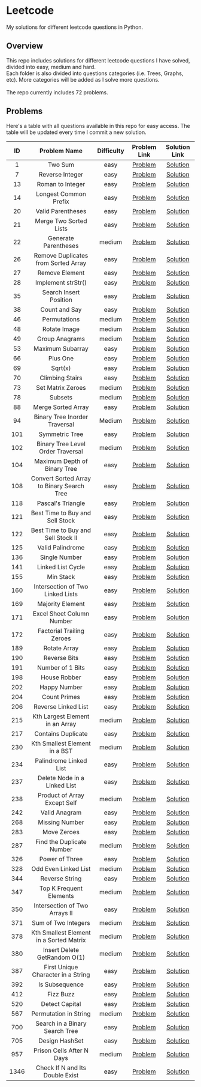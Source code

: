 # Leetcode
My solutions for different leetcode questions in Python.

## Overview
This repo includes solutions for different leetcode questions I have solved, divided into easy, medium and hard.  
Each folder is also divided into questions categories (i.e. Trees, Graphs, etc). More categories will be added as I solve more questions.<br><br>
The repo currently includes 72 problems.

## Problems
Here's a table with all questions available in this repo for easy access. The table will be updated every time I commit a new solution.<br>

| ID | Problem Name | Difficulty | Problem Link | Solution Link |
| :---: | :-----------: | :---: | :---: | :---: |
| 1 | Two Sum | easy | [Problem](https://leetcode.com/problems/two-sum/) | [Solution](https://github.com/karimkhattaby/Leetcode/blob/master/easy/Hash%20Tables/Two%20Sum.py)
| 7 | Reverse Integer | easy | [Problem](https://leetcode.com/problems/reverse-integer/) | [Solution](https://github.com/karimkhattaby/Leetcode/blob/master/easy/Math/Reverse%20Integer.py)
| 13 | Roman to Integer | easy | [Problem](https://leetcode.com/problems/roman-to-integer/) | [Solution](https://github.com/karimkhattaby/Leetcode/blob/master/easy/Strings/Roman%20to%20Integer.py)
| 14 | Longest Common Prefix | easy | [Problem](https://leetcode.com/problems/longest-common-prefix/) | [Solution](https://github.com/karimkhattaby/Leetcode/blob/master/easy/Strings/Longest%20Common%20Prefix.py)
| 20 | Valid Parentheses | easy | [Problem](https://leetcode.com/problems/valid-parentheses/) | [Solution](https://github.com/karimkhattaby/Leetcode/blob/master/easy/Strings/Valid%20Parentheses.py)
| 21 | Merge Two Sorted Lists | easy | [Problem](https://leetcode.com/problems/merge-two-sorted-lists/) | [Solution](https://github.com/karimkhattaby/Leetcode/blob/master/easy/Linked%20Lists/Merge%20Two%20Sorted%20Lists.py)
| 22 | Generate Parentheses | medium | [Problem](https://leetcode.com/problems/generate-parentheses/) | [Solution](https://github.com/karimkhattaby/Leetcode/blob/master/medium/Backtracking/Generate%20Parentheses.py)
| 26 | Remove Duplicates from Sorted Array | easy | [Problem](https://leetcode.com/problems/remove-duplicates-from-sorted-array/) | [Solution](https://github.com/karimkhattaby/Leetcode/blob/master/easy/Arrays/Remove%20Duplicates%20from%20Sorted%20Array.py)
| 27 | Remove Element | easy | [Problem](https://leetcode.com/problems/remove-element/) | [Solution](https://github.com/karimkhattaby/Leetcode/blob/master/easy/Arrays/Remove%20Element.py)
| 28 | Implement strStr() | easy | [Problem](https://leetcode.com/problems/implement-strstr/) | [Solution](https://github.com/karimkhattaby/Leetcode/blob/master/easy/Strings/Implement%20strStr.py)
| 35 | Search Insert Position | easy | [Problem](https://leetcode.com/problems/search-insert-position/) | [Solution](https://github.com/karimkhattaby/Leetcode/blob/master/easy/Binary%20Search/Search%20Insert%20Position.py)
| 38 | Count and Say | easy | [Problem](https://leetcode.com/problems/count-and-say/) | [Solution](https://github.com/karimkhattaby/Leetcode/blob/master/easy/Strings/Count%20and%20Say.py)
| 46 | Permutations | medium | [Problem](https://leetcode.com/problems/permutations/) | [Solution](https://github.com/karimkhattaby/Leetcode/blob/master/medium/Backtracking/Permutations.py)
| 48 | Rotate Image | medium | [Problem](https://leetcode.com/problems/rotate-image/) | [Solution](https://github.com/karimkhattaby/Leetcode/blob/master/medium/Arrays/Rotate%20Image.py)
| 49 | Group Anagrams | medium | [Problem](https://leetcode.com/problems/group-anagrams/) | [Solution](https://github.com/karimkhattaby/Leetcode/blob/master/medium/Hash%20Tables/Group%20Anagrams.py)
| 53 | Maximum Subarray | easy | [Problem](https://leetcode.com/problems/maximum-subarray/) | [Solution](https://github.com/karimkhattaby/Leetcode/blob/master/easy/DP/Maximum%20Subarray.py)
| 66 | Plus One | easy | [Problem](https://leetcode.com/problems/plus-one/) | [Solution](https://github.com/karimkhattaby/Leetcode/blob/master/easy/Arrays/Plus%20One.py)
| 69 | Sqrt(x) | easy | [Problem](https://leetcode.com/problems/sqrtx/) | [Solution](https://github.com/karimkhattaby/Leetcode/blob/master/easy/Math/Sqrtx.py)
| 70 | Climbing Stairs | easy | [Problem](https://leetcode.com/problems/climbing-stairs/) | [Solution](https://github.com/karimkhattaby/Leetcode/blob/master/easy/DP/Climbing%20Stairs.py)
| 73 | Set Matrix Zeroes | medium | [Problem](https://leetcode.com/problems/set-matrix-zeroes/) | [Solution](https://github.com/karimkhattaby/Leetcode/blob/master/medium/Arrays/Set%20Matrix%20Zeroes.py)
| 78 | Subsets | medium | [Problem](https://leetcode.com/problems/subsets/) | [Solution](https://github.com/karimkhattaby/Leetcode/blob/master/medium/Backtracking/Subsets.py)
| 88 | Merge Sorted Array | easy | [Problem](https://leetcode.com/problems/merge-sorted-array/) | [Solution](https://github.com/karimkhattaby/Leetcode/blob/master/easy/Arrays/Merge%20Sorted%20Array.py)
| 94 | Binary Tree Inorder Traversal | Medium | [Problem](https://leetcode.com/problems/binary-tree-inorder-traversal/) | [Solution](https://github.com/karimkhattaby/Leetcode/blob/master/medium/Trees/Binary%20Tree%20Inorder%20Traversal.py)
| 101 | Symmetric Tree | easy | [Problem](https://leetcode.com/problems/symmetric-tree/) | [Solution](https://github.com/karimkhattaby/Leetcode/blob/master/easy/Trees/Symmetric%20Tree.py)
| 102 | Binary Tree Level Order Traversal | medium | [Problem](https://leetcode.com/problems/binary-tree-level-order-traversal/) | [Solution](https://github.com/karimkhattaby/Leetcode/blob/master/medium/Trees/Binary%20Tree%20Level%20Order%20Traversal.py)
| 104 | Maximum Depth of Binary Tree | easy | [Problem](https://leetcode.com/problems/maximum-depth-of-binary-tree/) | [Solution](https://github.com/karimkhattaby/Leetcode/blob/master/easy/Trees/Maximum%20Depth%20of%20Binary%20Tree.py)
| 108 | Convert Sorted Array to Binary Search Tree | easy | [Problem](https://leetcode.com/problems/convert-sorted-array-to-binary-search-tree/) | [Solution](https://github.com/karimkhattaby/Leetcode/blob/master/easy/BST/Convert%20Sorted%20Array%20to%20Binary%20Search%20Tree.py)
| 118 | Pascal's Triangle | easy | [Problem](https://leetcode.com/problems/pascals-triangle/) | [Solution](https://github.com/karimkhattaby/Leetcode/blob/master/easy/DP/Pascal%27s%20Triangle.py)
| 121 | Best Time to Buy and Sell Stock | easy | [Problem](https://leetcode.com/problems/best-time-to-buy-and-sell-stock/) | [Solution](https://github.com/karimkhattaby/Leetcode/blob/master/easy/DP/Best%20Time%20to%20Buy%20and%20Sell%20Stock.py)
| 122 | Best Time to Buy and Sell Stock II | easy | [Problem](https://leetcode.com/problems/best-time-to-buy-and-sell-stock-ii/) | [Solution](https://github.com/karimkhattaby/Leetcode/blob/master/easy/Greedy/Best%20Time%20to%20Buy%20and%20Sell%20Stock%20II.py)
| 125 | Valid Palindrome | easy | [Problem](https://leetcode.com/problems/valid-palindrome/) | [Solution](https://github.com/karimkhattaby/Leetcode/blob/master/easy/Strings/Valid%20Palindrome.py)
| 136 | Single Number | easy | [Problem](https://leetcode.com/problems/single-number/) | [Solution](https://github.com/karimkhattaby/Leetcode/blob/master/easy/Arrays/Single%20Number.py)
| 141 | Linked List Cycle | easy | [Problem](https://leetcode.com/problems/linked-list-cycle/) | [Solution](https://github.com/karimkhattaby/Leetcode/blob/master/easy/Linked%20Lists/Linked%20List%20Cycle.py)
| 155 | Min Stack | easy | [Problem](https://leetcode.com/problems/min-stack/) | [Solution](https://github.com/karimkhattaby/Leetcode/blob/master/easy/OOD/Min%20Stack.py)
| 160 | Intersection of Two Linked Lists | easy | [Problem](https://leetcode.com/problems/intersection-of-two-linked-lists/) | [Solution](https://github.com/karimkhattaby/Leetcode/blob/master/easy/Linked%20Lists/Intersection%20of%20Two%20Linked%20Lists.py)
| 169 | Majority Element | easy | [Problem](https://leetcode.com/problems/majority-element/) | [Solution](https://github.com/karimkhattaby/Leetcode/blob/master/easy/Arrays/Majority%20Element.py)
| 171 | Excel Sheet Column Number | easy | [Problem](https://leetcode.com/problems/excel-sheet-column-number/) | [Solution](https://github.com/karimkhattaby/Leetcode/blob/master/easy/Strings/Excel%20Sheet%20Column%20Number.py)
| 172 | Factorial Trailing Zeroes | easy | [Problem](https://leetcode.com/problems/factorial-trailing-zeroes/) | [Solution](https://github.com/karimkhattaby/Leetcode/blob/master/easy/Math/Factorial%20Trailing%20Zeroes.py)
| 189 | Rotate Array | easy | [Problem](https://leetcode.com/problems/rotate-array/) | [Solution](https://github.com/karimkhattaby/Leetcode/blob/master/easy/Arrays/Rotate%20Array.py)
| 190 | Reverse Bits | easy | [Problem](https://leetcode.com/problems/reverse-bits/) | [Solution](https://github.com/karimkhattaby/Leetcode/blob/master/easy/Bit%20Manipulation/Reverse%20Bits.py)
| 191 | Number of 1 Bits | easy | [Problem](https://leetcode.com/problems/number-of-1-bits/) | [Solution](https://github.com/karimkhattaby/Leetcode/blob/master/easy/Bit%20Manipulation/Number%20of%201%20Bits.py)
| 198 | House Robber | easy | [Problem](https://leetcode.com/problems/house-robber/) | [Solution](https://github.com/karimkhattaby/Leetcode/blob/master/easy/DP/House%20Robber.py)
| 202 | Happy Number | easy | [Problem](https://leetcode.com/problems/happy-number/) | [Solution](https://github.com/karimkhattaby/Leetcode/blob/master/easy/Hash%20Tables/Happy%20Number.py)
| 204 | Count Primes | easy | [Problem](https://leetcode.com/problems/count-primes/) | [Solution](https://github.com/karimkhattaby/Leetcode/blob/master/easy/Math/Count%20Primes.py)
| 206 | Reverse Linked List | easy | [Problem](https://leetcode.com/problems/reverse-linked-list/) | [Solution](https://github.com/karimkhattaby/Leetcode/blob/master/easy/Linked%20Lists/Reverse%20Linked%20List.py)
| 215 | Kth Largest Element in an Array | medium | [Problem](https://leetcode.com/problems/kth-largest-element-in-an-array/) | [Solution](https://github.com/karimkhattaby/Leetcode/blob/master/medium/Heaps/Kth%20Largest%20Element%20in%20an%20Array.py)
| 217 | Contains Duplicate | easy | [Problem](https://leetcode.com/problems/contains-duplicate/) | [Solution](https://github.com/karimkhattaby/Leetcode/blob/master/easy/Arrays/Contains%20Duplicate.py)
| 230 | Kth Smallest Element in a BST | medium | [Problem](https://leetcode.com/problems/kth-smallest-element-in-a-bst/) | [Solution](https://github.com/karimkhattaby/Leetcode/blob/master/medium/BST/Kth%20Smallest%20Element%20in%20a%20BST.py)
| 234 | Palindrome Linked List | easy | [Problem](https://leetcode.com/problems/palindrome-linked-list/) | [Solution](https://github.com/karimkhattaby/Leetcode/blob/master/easy/Linked%20Lists/Palindrome%20Linked%20List.py)
| 237 | Delete Node in a Linked List | easy | [Problem](https://leetcode.com/problems/delete-node-in-a-linked-list/) | [Solution](https://github.com/karimkhattaby/Leetcode/blob/master/easy/Linked%20Lists/Delete%20Node%20in%20a%20Linked%20List.py)
| 238 | Product of Array Except Self | medium | [Problem](https://leetcode.com/problems/product-of-array-except-self/) | [Solution](https://github.com/karimkhattaby/Leetcode/blob/master/medium/Arrays/Product%20of%20Array%20Except%20Self.py)
| 242 | Valid Anagram | easy | [Problem](https://leetcode.com/problems/valid-anagram/) | [Solution](https://github.com/karimkhattaby/Leetcode/blob/master/easy/Strings/Valid%20Anagram.py)
| 268 | Missing Number | easy | [Problem](https://leetcode.com/problems/missing-number/) | [Solution](https://github.com/karimkhattaby/Leetcode/blob/master/easy/Arrays/Missing%20Number.py)
| 283 | Move Zeroes | easy | [Problem](https://leetcode.com/problems/move-zeroes/) | [Solution](https://github.com/karimkhattaby/Leetcode/blob/master/easy/2%20pointers/Move%20Zeroes.py)
| 287 | Find the Duplicate Number | medium | [Problem](https://leetcode.com/problems/find-the-duplicate-number/) | [Solution](https://github.com/karimkhattaby/Leetcode/blob/master/medium/Arrays/Find%20the%20Duplicate%20Number.py)
| 326 | Power of Three | easy | [Problem](https://leetcode.com/problems/power-of-three/) | [Solution](https://github.com/karimkhattaby/Leetcode/blob/master/easy/Math/Power%20of%20Three.py)
| 328 | Odd Even Linked List | medium | [Problem](https://leetcode.com/problems/odd-even-linked-list/) | [Solution](https://github.com/karimkhattaby/Leetcode/blob/master/medium/Linked%20Lists/Odd%20Even%20Linked%20List.py)
| 344 | Reverse String | easy | [Problem](https://leetcode.com/problems/reverse-string/) | [Solution](https://github.com/karimkhattaby/Leetcode/blob/master/easy/Strings/Reverse%20String.py)
| 347 | Top K Frequent Elements | medium | [Problem](https://leetcode.com/problems/top-k-frequent-elements/) | [Solution](https://github.com/karimkhattaby/Leetcode/blob/master/medium/Heaps/Top%20K%20Frequent%20Elements.py)
| 350 | Intersection of Two Arrays II | easy | [Problem](https://leetcode.com/problems/intersection-of-two-arrays-ii/) | [Solution](https://github.com/karimkhattaby/Leetcode/blob/master/easy/Arrays/Intersection%20of%20Two%20Arrays%20II.py)
| 371 | Sum of Two Integers | medium | [Problem](https://leetcode.com/problems/sum-of-two-integers/) | [Solution](https://github.com/karimkhattaby/Leetcode/blob/master/medium/Bit%20Manipulation/Sum%20of%20Two%20Integers.py)
| 378 | Kth Smallest Element in a Sorted Matrix | medium | [Problem](https://leetcode.com/problems/kth-smallest-element-in-a-sorted-matrix/) | [Solution](https://github.com/karimkhattaby/Leetcode/blob/master/medium/Heaps/Kth%20Smallest%20Element%20in%20a%20Sorted%20Matrix.py)
| 380 | Insert Delete GetRandom O(1) | medium | [Problem](https://leetcode.com/problems/insert-delete-getrandom-o1/) | [Solution](https://github.com/karimkhattaby/Leetcode/blob/master/medium/OOD/Insert%20Delete%20GetRandom%20O%281%29.py)
| 387 | First Unique Character in a String | easy | [Problem](https://leetcode.com/problems/first-unique-character-in-a-string/) | [Solution](https://github.com/karimkhattaby/Leetcode/blob/master/easy/Strings/First%20Unique%20Character%20in%20a%20String.py)
| 392 | Is Subsequence | easy | [Problem](https://leetcode.com/problems/is-subsequence) | [Solution](https://github.com/karimkhattaby/Leetcode/blob/master/easy/2%20pointers/Is%20Subsequence.py)
| 412 | Fizz Buzz | easy | [Problem](https://leetcode.com/problems/fizz-buzz/) | [Solution](https://github.com/karimkhattaby/Leetcode/blob/master/easy/Arrays/Fizz%20Buzz.py)
| 520 | Detect Capital | easy | [Problem](https://leetcode.com/problems/detect-capital/) | [Solution](https://github.com/karimkhattaby/Leetcode/blob/master/easy/Strings/Detect%20Capital.py)
| 567 | Permutation in String | medium | [Problem](https://leetcode.com/problems/permutation-in-string/) | [Solution](https://github.com/karimkhattaby/Leetcode/blob/master/medium/Strings/Permutation%20in%20String.py)
| 700 | Search in a Binary Search Tree | easy | [Problem](https://leetcode.com/problems/search-in-a-binary-search-tree/) | [Solution](https://github.com/karimkhattaby/Leetcode/blob/master/easy/BST/Search%20in%20a%20BST.py)
| 705 | Design HashSet | easy | [Problem](https://leetcode.com/problems/design-hashset/) | [Solution](https://github.com/karimkhattaby/Leetcode/blob/master/easy/OOD/Design%20HashSet.py)
| 957 | Prison Cells After N Days | medium | [Problem](https://leetcode.com/problems/prison-cells-after-n-days/) | [Solution](https://github.com/karimkhattaby/Leetcode/blob/master/medium/Bit%20Manipulation/Prison%20Cells%20After%20N%20Days.py)
| 1346 | Check If N and Its Double Exist | easy | [Problem](https://leetcode.com/problems/check-if-n-and-its-double-exist/) | [Solution](https://github.com/karimkhattaby/Leetcode/blob/master/easy/Hash%20Tables/Check%20If%20N%20and%20Its%20Double%20Exist.py)
